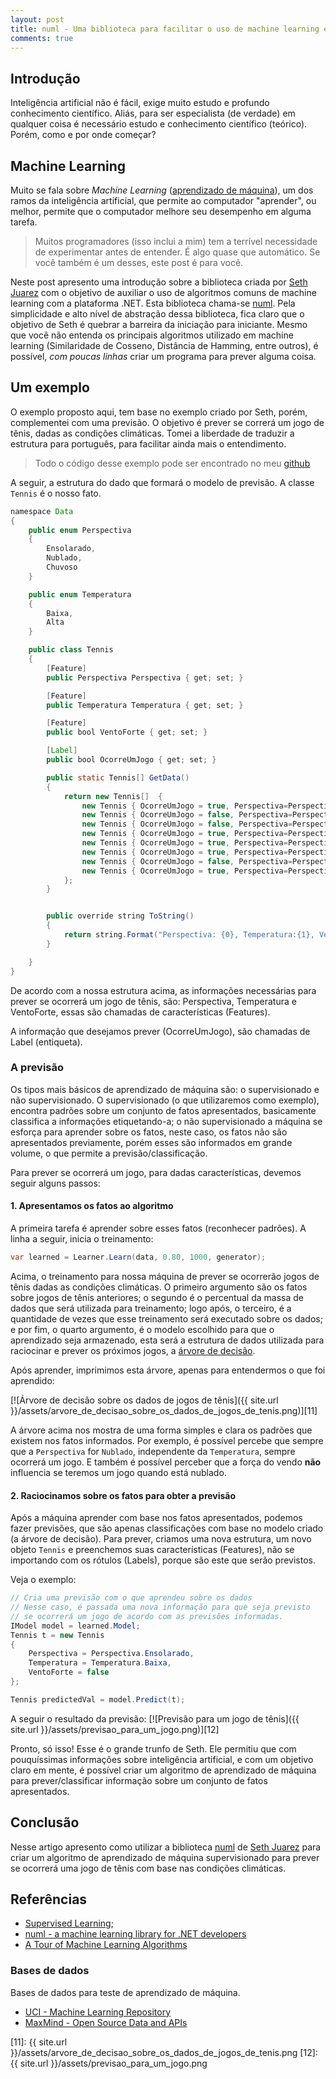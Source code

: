 ```yaml
---
layout: post
title: numl - Uma biblioteca para facilitar o uso de machine learning em .NET
comments: true
---
```



## Introdução

Inteligência artificial não é fácil, exige muito estudo e profundo conhecimento científico. Aliás, para ser especialista (de verdade) em qualquer coisa é necessário estudo e conhecimento científico (teórico). Porém, como e por onde começar?

## Machine Learning

Muito se fala sobre _Machine Learning_ ([aprendizado de máquina][2]), um dos ramos da inteligência artificial, que permite ao computador "aprender", ou melhor, permite que o computador melhore seu desempenho em alguma tarefa.

> Muitos programadores (isso inclui a mim) tem a terrível necessidade de experimentar antes de entender. É algo quase que automático. Se você também é um desses, este post é para você.

Neste post apresento uma introdução sobre a biblioteca criada por [Seth Juarez][1] com o objetivo de auxiliar o uso de algoritmos comuns de machine learning com a plataforma .NET. Esta biblioteca chama-se [numl][3]. Pela simplicidade e alto nível de abstração dessa biblioteca, fica claro que o objetivo de Seth é quebrar a barreira da iniciação para iniciante. Mesmo que você não entenda os principais algoritmos utilizado em machine learning (Similaridade de Cosseno, Distância de Hamming, entre outros), é possível, *com poucas linhas* criar um programa para prever alguma coisa.

## Um exemplo

O exemplo proposto aqui, tem base no exemplo criado por Seth, porém, complementei com uma previsão. O objetivo é prever se correrá um jogo de tênis, dadas as condições climáticas. Tomei a liberdade de traduzir a estrutura para português, para facilitar ainda mais o entendimento.

> Todo o código desse exemplo pode ser encontrado no meu [github][10]

A seguir, a estrutura do dado que formará o modelo de previsão. A classe `Tennis` é o nosso fato.

```java
namespace Data
{
    public enum Perspectiva
    {
        Ensolarado,
        Nublado,
        Chuvoso
    }

    public enum Temperatura
    {
        Baixa,
        Alta
    }

    public class Tennis
    {
        [Feature]
        public Perspectiva Perspectiva { get; set; }

        [Feature]
        public Temperatura Temperatura { get; set; }

        [Feature]
        public bool VentoForte { get; set; }

        [Label]
        public bool OcorreUmJogo { get; set; }

        public static Tennis[] GetData()
        {
            return new Tennis[]  {
                new Tennis { OcorreUmJogo = true, Perspectiva=Perspectiva.Sunny, Temperatura = Temperatura.Low, VentoForte=true},
                new Tennis { OcorreUmJogo = false, Perspectiva=Perspectiva.Sunny, Temperatura = Temperatura.High, VentoForte=true},
                new Tennis { OcorreUmJogo = false, Perspectiva=Perspectiva.Sunny, Temperatura = Temperatura.High, VentoForte=false},
                new Tennis { OcorreUmJogo = true, Perspectiva=Perspectiva.Overcast, Temperatura = Temperatura.Low, VentoForte=true},
                new Tennis { OcorreUmJogo = true, Perspectiva=Perspectiva.Overcast, Temperatura = Temperatura.High, VentoForte= false},
                new Tennis { OcorreUmJogo = true, Perspectiva=Perspectiva.Overcast, Temperatura = Temperatura.Low, VentoForte=false},
                new Tennis { OcorreUmJogo = false, Perspectiva=Perspectiva.Rainy, Temperatura = Temperatura.Low, VentoForte=true},
                new Tennis { OcorreUmJogo = true, Perspectiva=Perspectiva.Rainy, Temperatura = Temperatura.Low, VentoForte=false}
            };
        }


        public override string ToString()
        {
            return string.Format("Perspectiva: {0}, Temperatura:{1}, VentoForte: {2}", Perspectiva, Temperatura, VentoForte);
        }

    }
}
```

De acordo com a nossa estrutura acima, as informações necessárias para prever se ocorrerá um jogo de tênis, são: Perspectiva, Temperatura e VentoForte, essas são chamadas de características (Features).

A informação que desejamos prever (OcorreUmJogo), são chamadas de Label (entiqueta).

### A previsão

Os tipos mais básicos de aprendizado de máquina são: o supervisionado e não supervisionado. O supervisionado (o que utilizaremos como exemplo), encontra padrões sobre um conjunto de fatos apresentados, basicamente classifica a informações etiquetando-a; o não supervisionado a máquina se esforça para aprender sobre os fatos, neste caso, os fatos não são apresentados previamente, porém esses são informados em grande volume, o que permite a previsão/classificação.

Para prever se ocorrerá um jogo, para dadas características, devemos seguir alguns passos:

#### 1. Apresentamos os fatos ao algoritmo
A primeira tarefa é aprender sobre esses fatos (reconhecer padrões). A linha a seguir, inicia o treinamento:

``` java
var learned = Learner.Learn(data, 0.80, 1000, generator);
```

Acima, o treinamento para nossa máquina de prever se ocorrerão jogos de tênis dadas as condições climáticas. O primeiro argumento são os fatos sobre jogos de tênis anteriores; o segundo é o percentual da massa de dados que será utilizada para treinamento; logo após, o terceiro, é a quantidade de vezes que esse treinamento será executado sobre os dados; e por fim, o quarto argumento, é o modelo escolhido para que o aprendizado seja armazenado, esta será a estrutura de dados utilizada para raciocinar e prever os próximos jogos, a [árvore de decisão][4].

Após aprender, imprimimos esta árvore, apenas para entendermos o que foi aprendido:

[![Árvore de decisão sobre os dados de jogos de tênis]({{ site.url }}/assets/arvore_de_decisao_sobre_os_dados_de_jogos_de_tenis.png)][11]

A árvore acima nos mostra de uma forma simples e clara os padrões que existem nos fatos informados. Por exemplo, é possível percebe que sempre que a `Perspectiva` for `Nublado`, independente da `Temperatura`, sempre ocorrerá um jogo. E também é possível perceber que a força do vendo **não** influencia se teremos um jogo quando está nublado.

#### 2. Raciocinamos sobre os fatos para obter a previsão
Após a máquina aprender com base nos fatos apresentados, podemos fazer previsões, que são apenas classificações com base no modelo criado (a árvore de decisão). Para prever, criamos uma nova estrutura, um novo objeto `Tennis` e preenchemos suas características (Features), não se importando com os rótulos (Labels), porque são este que serão previstos.

Veja o exemplo:

```java
// Cria uma previsão com o que aprendeu sobre os dados
// Nesse caso, é passada uma nova informação para que seja previsto
// se ocorrerá um jogo de acordo com as previsões informadas.
IModel model = learned.Model;
Tennis t = new Tennis
{
	Perspectiva = Perspectiva.Ensolarado,
	Temperatura = Temperatura.Baixa,
	VentoForte = false
};

Tennis predictedVal = model.Predict(t);
```

A seguir o resultado da previsão:
[![Previsão para um jogo de tênis]({{ site.url }}/assets/previsao_para_um_jogo.png)][12]

Pronto, só isso! Esse é o grande trunfo de Seth. Ele permitiu que com pouquíssimas informações sobre inteligência artificial, e com um objetivo claro em mente, é possível criar um algoritmo de aprendizado de máquina para prever/classificar informação sobre um conjunto de fatos apresentados.

## Conclusão
Nesse artigo apresento como utilizar a biblioteca [numl][3] de [Seth Juarez][1] para criar um algoritmo de aprendizado de máquina supervisionado para prever se ocorrerá uma jogo de tênis com base nas condições climáticas.


## Referências

* [Supervised Learning][5];
* [numl - a machine learning library for .NET developers][6]
* [A Tour of Machine Learning Algorithms][7]

### Bases de dados
Bases de dados para teste de aprendizado de máquina.

* [UCI - Machine Learning Repository][8]
* [MaxMind - Open Source Data and APIs][9]


 [1]: http://sethjuarez.com/
 [2]: http://pt.wikipedia.org/wiki/Aprendizado_de_m%C3%A1quina
 [3]: http://numl.net/
 [4]: http://pt.wikipedia.org/wiki/%C3%81rvore_de_decis%C3%A3o
 [5]: http://docs.numl.net/#SupervisedLearning.html
 [6]: http://www.refactorthis.net/post/2013/03/26/numl-a-machine-learning-library-for-NET-developers.aspx
 [7]: http://machinelearningmastery.com/a-tour-of-machine-learning-algorithms/
 [8]: http://archive.ics.uci.edu/ml/datasets.html
 [9]: https://www.maxmind.com/en/opensource
 [10]: https://github.com/andrenmaia/numl-playground
 [11]: {{ site.url }}/assets/arvore_de_decisao_sobre_os_dados_de_jogos_de_tenis.png
 [12]: {{ site.url }}/assets/previsao_para_um_jogo.png